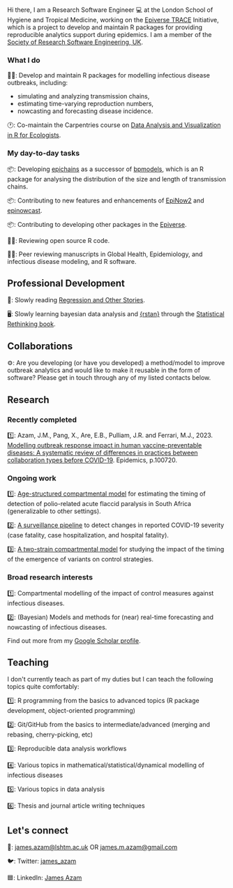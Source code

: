 Hi there, I am a Research Software Engineer :computer: at the London School of Hygiene and Tropical 
Medicine, working on the [Epiverse TRACE](https://github.com/epiverse-trace) Initiative, 
which is a project to develop and maintain R packages for providing reproducible analytics 
support during epidemics. I am a member of the [Society of Research Software Engineering, UK](https://society-rse.org/).

### What I do

👨‍💼: Develop and maintain R packages for modelling infectious disease outbreaks, including:
  * simulating and analyzing transmission chains,
  * estimating time-varying reproduction numbers,
  * nowcasting and forecasting disease incidence. 

🕐: Co-maintain the Carpentries course on [Data Analysis and Visualization in R for Ecologists](https://github.com/datacarpentry/R-ecology-lesson). 

### My day-to-day tasks

📦: Developing [epichains](https://github.com/epiverse-trace/epichains) as a successor of [bpmodels](https://github.com/epiverse-trace/bpmodels), which is an 
R package for analysing the distribution of the size and length of transmission chains.

📦: Contributing to new features and enhancements of [EpiNow2](https://github.com/epiforecasts/EpiNow2) and [epinowcast](https://github.com/epinowcast/epinowcast).

📦: Contributing to developing other packages in the [Epiverse](https://github.com/epiverse-trace/).

🕵️‍♂️: Reviewing open source R code.

🕵️‍♂️: Peer reviewing manuscripts in Global Health, Epidemiology, and infectious disease modeling, and R software.

## Professional Development

📖: Slowly reading [Regression and Other Stories](https://avehtari.github.io/ROS-Examples/index.html).

🖥️: Slowly learning bayesian data analysis and [{rstan}](https://mc-stan.org/users/interfaces/rstan) through 
the [Statistical Rethinking book](https://www.youtube.com/playlist?list=PLDcUM9US4XdPz-KxHM4XHt7uUVGWWVSus).

## Collaborations

⚙️: Are you developing (or have you developed) a method/model to improve outbreak analytics and would like to
make it reusable in the form of software? Please get in touch through any of my listed contacts below.

## Research

### Recently completed

1️⃣: Azam, J.M., Pang, X., Are, E.B., Pulliam, J.R. and Ferrari, M.J., 2023. [Modelling outbreak response impact in human vaccine-preventable diseases: A systematic review of differences in practices between collaboration types before COVID-19](https://doi.org/10.1016/j.epidem.2023.100720). Epidemics, p.100720.

### Ongoing work

1️⃣: [Age-structured compartmental model](https://github.com/SACEMA/sa-polio-model) for 
estimating the timing of detection of polio-related acute flaccid paralysis in South 
Africa (generalizable to other settings).
    
2️⃣: [A surveillance pipeline](https://github.com/SACEMA/severity-monitoring) to detect 
changes in reported COVID-19 severity (case fatality, case hospitalization, and 
hospital fatality).
    
3️⃣: [A two-strain compartmental model](https://github.com/jamesmbaazam/two_strain_orv_model) 
for studying the impact of the timing of the emergence of variants on control strategies.

### Broad research interests

1️⃣: Compartmental modelling of the impact of control measures against infectious diseases. 

2️⃣: (Bayesian) Models and methods for (near) real-time forecasting and nowcasting of infectious diseases. 

Find out more from my [Google Scholar profile](https://scholar.google.co.za/citations?user=IxRpXp8AAAAJ&hl=en).

## Teaching

I don't currently teach as part of my duties but I can teach the following topics quite comfortably:

1️⃣: R programming from the basics to advanced topics (R package development, object-oriented programming)

2️⃣: Git/GitHub from the basics to intermediate/advanced (merging and rebasing, cherry-picking, etc)

3️⃣: Reproducible data analysis workflows

4️⃣: Various topics in mathematical/statistical/dynamical modelling of infectious diseases

5️⃣: Various topics in data analysis

6️⃣: Thesis and journal article writing techniques

## Let's connect

📧: james.azam@lshtm.ac.uk OR james.m.azam@gmail.com

🐦: Twitter: [james_azam](https://twitter.com/james_azam)

🟦: LinkedIn: [James Azam](https://www.linkedin.com/in/james-azam-phd-6b5b00176/)

